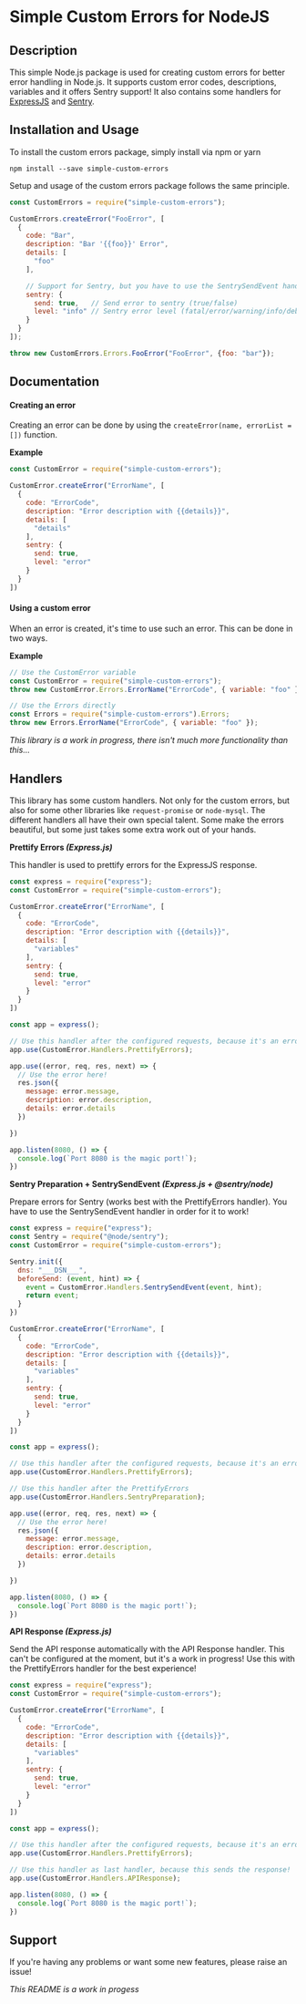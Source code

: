 # Simple Custom Errors for NodeJS

Description
-------------
This simple Node.js package is used for creating custom errors for better error handling in Node.js. It supports custom error codes, descriptions, variables and it offers Sentry support!
It also contains some handlers for [ExpressJS](https://expressjs.com) and [Sentry](https://sentry.io).

Installation and Usage
-------------
To install the custom errors package, simply install via npm or yarn
```
npm install --save simple-custom-errors
```

Setup and usage of the custom errors package follows the same principle.
```javascript
const CustomErrors = require("simple-custom-errors");

CustomErrors.createError("FooError", [
  {
    code: "Bar",
    description: "Bar '{{foo}}' Error",
    details: [
      "foo"
    ],

    // Support for Sentry, but you have to use the SentrySendEvent handler!
    sentry: {
      send: true,   // Send error to sentry (true/false)
      level: "info" // Sentry error level (fatal/error/warning/info/debug)
    }
  }
]);

throw new CustomErrors.Errors.FooError("FooError", {foo: "bar"});
```

Documentation
-------------

#### Creating an error
Creating an error can be done by using the ```createError(name, errorList = [])``` function.

**Example**
```javascript
const CustomError = require("simple-custom-errors");

CustomError.createError("ErrorName", [
  {
    code: "ErrorCode",
    description: "Error description with {{details}}",
    details: [
      "details"
    ],
    sentry: {
      send: true,     
      level: "error"  
    }
  }
])
```

#### Using a custom error
When an error is created, it's time to use such an error. This can be done in two ways.

**Example**
```javascript
// Use the CustomError variable
const CustomError = require("simple-custom-errors");
throw new CustomError.Errors.ErrorName("ErrorCode", { variable: "foo" });

// Use the Errors directly
const Errors = require("simple-custom-errors").Errors;
throw new Errors.ErrorName("ErrorCode", { variable: "foo" });
```

_This library is a work in progress, there isn't much more functionality than this..._

Handlers
-------------
This library has some custom handlers. Not only for the custom errors, but also for some other libraries like ```request-promise``` or ```node-mysql```.
The different handlers all have their own special talent. Some make the errors beautiful, but some just takes some extra work out of your hands.

**Prettify Errors _(Express.js)_**

This handler is used to prettify errors for the ExpressJS response.
```javascript
const express = require("express");
const CustomError = require("simple-custom-errors");

CustomError.createError("ErrorName", [
  {
    code: "ErrorCode",
    description: "Error description with {{details}}",
    details: [
      "variables"
    ],
    sentry: {
      send: true,     
      level: "error"  
    }
  }
])

const app = express();

// Use this handler after the configured requests, because it's an error handler (obviously)
app.use(CustomError.Handlers.PrettifyErrors);

app.use((error, req, res, next) => {
  // Use the error here!
  res.json({
    message: error.message,
    description: error.description,
    details: error.details
  })

})

app.listen(8080, () => {
  console.log(`Port 8080 is the magic port!`);
})
```

**Sentry Preparation + SentrySendEvent _(Express.js + @sentry/node)_**

Prepare errors for Sentry (works best with the PrettifyErrors handler). You have to use the SentrySendEvent handler in order for it to work!
```javascript
const express = require("express");
const Sentry = require("@node/sentry");
const CustomError = require("simple-custom-errors");

Sentry.init({
  dns: "___DSN___",
  beforeSend: (event, hint) => {
    event = CustomError.Handlers.SentrySendEvent(event, hint);
    return event;
  }
})

CustomError.createError("ErrorName", [
  {
    code: "ErrorCode",
    description: "Error description with {{details}}",
    details: [
      "variables"
    ],
    sentry: {
      send: true,     
      level: "error"  
    }
  }
])

const app = express();

// Use this handler after the configured requests, because it's an error handler (obviously)
app.use(CustomError.Handlers.PrettifyErrors);

// Use this handler after the PrettifyErrors
app.use(CustomError.Handlers.SentryPreparation);

app.use((error, req, res, next) => {
  // Use the error here!
  res.json({
    message: error.message,
    description: error.description,
    details: error.details
  })

})

app.listen(8080, () => {
  console.log(`Port 8080 is the magic port!`);
})
```

**API Response _(Express.js)_**

Send the API response automatically with the API Response handler. This can't be configured at the moment, but it's a work in progress! Use this with the PrettifyErrors handler for the best experience!

```javascript
const express = require("express");
const CustomError = require("simple-custom-errors");

CustomError.createError("ErrorName", [
  {
    code: "ErrorCode",
    description: "Error description with {{details}}",
    details: [
      "variables"
    ],
    sentry: {
      send: true,     
      level: "error"  
    }
  }
])

const app = express();

// Use this handler after the configured requests, because it's an error handler (obviously)
app.use(CustomError.Handlers.PrettifyErrors);

// Use this handler as last handler, because this sends the response!
app.use(CustomError.Handlers.APIResponse);

app.listen(8080, () => {
  console.log(`Port 8080 is the magic port!`);
})
```

Support
-------------
If you're having any problems or want some new features, please raise an issue!


_This README is a work in progess_
